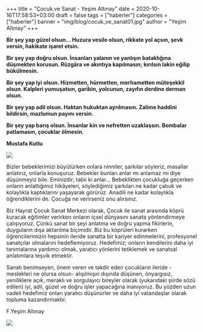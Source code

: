 +++
title = "Çocuk ve Sanat - Yeşim Altınay"
date = 2020-10-16T17:58:53+03:00 
draft = false
tags = ["haberler"]
categories = ["haberler"]
banner = "img/blog/cocuk_ve_sanat01.jpg"
author = "Yeşim Altınay"
+++

**Bir şey yap güzel olsun… Huzura vesile olsun, rikkate yol açsın, şevk versin, hakikate işaret etsin.**

**Bir şey yap doğru olsun. İnsanları yalanın ve yanlışın bataklığına düşmekten korusun. Rüzgâra ve akıntıya kapılmasın; kırılsın lakin eğilip bükülmesin.**

**Bir şey yap iyi olsun. Hizmetten, hürmetten, merhametten müteşekkil olsun. Kalpleri yumuşatsın, garibin, yolcunun, zayıfın derdine derman olsun.**

**Bir şey yap adil olsun. Haktan hukuktan ayrılmasın. Zalime haddini bildirsin, mazlumun payını versin.**

**Bir şey yap barış olsun. İnsanlar kin ve nefretten uzaklaşsın. Bombalar patlamasın, çocuklar ölmesin.**


__Mustafa Kutlu__

![](/img/blog/cocuk_ve_sanat02.jpg)

Bizler bebeklerimizi büyütürken onlara ninniler, şarkılar söyleriz, masallar anlatırız, onlarla konuşuruz. Bebekler bunları anlar mı anlamaz mı diye düşünmeyiz bile. Eminizdir; tabii ki anlar... Bebeklikten çocukluğa geçerken onların anlattığımız hikâyeleri, söylediğimiz şarkıları ne kadar çabuk ve kolaylıkla kaptıklarını yaşayarak görürüz. Anadili ne kadar kolaylıkla öğrendiklerini de. Çocuğa ne verirseniz onu alırsınız. 

Biz Hayrat Çocuk Sanat Merkezi olarak, Çocuk ile sanat arasında köprü kuracak eğitimler verirken onların içsel dünyasını sanata yönlendirmeye çalışıyoruz. Çünkü sanat bir şeyi anlatma ve doğru yapma fikirlerin, duyguların dışa aktarılma biçimidir. Biz bu köprüleri kurarken öğrencilerimizin hepsinin ileride sanatta bir kariyer edinmelerini, profesyonel sanatçılar olmalarını hedeflemiyoruz. Hedefimiz; onların kendilerini daha iyi tanımalarına yardımcı olmak, yaratıcı yönlerini tetiklemek ve sanatsal anlatımlara teşvik etmektir. 

Sanatı benimseyen, önem veren ve takdir eden çocukların ileride - meslekleri ne olursa olsun- alışılmışın dışında düşünen, önyargısız, yeniliklere açık, meraklı ve sorgulayıcı bireyler olarak (yukarıdaki şiirde sözü edilen) iyi, adil, güzel ve doğru işler yapacağına inanıyoruz. Bu yüzden uzun vadeli hedefimiz onları yaratıcı düşünürler ve daha iyi vatandaşlar olarak topluma kazandırmaktır. 

F.Yeşim Altınay

![](/img/blog/cocuk_ve_sanat01.jpg)

